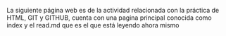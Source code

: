 La siguiente página web es de la actividad relacionada con la práctica de HTML, GIT y GITHUB, cuenta con una pagina principal conocida como index y el read.md que es el que está leyendo ahora mismo
